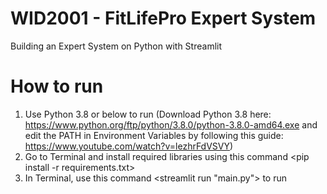 # WID2001 - FitLifePro Expert System
Building an Expert System on Python with Streamlit

# How to run
1. Use Python 3.8 or below to run (Download Python 3.8 here: https://www.python.org/ftp/python/3.8.0/python-3.8.0-amd64.exe and edit the PATH in Environment Variables by following this guide: https://www.youtube.com/watch?v=lezhrFdVSVY)
2. Go to Terminal and install required libraries using this command <pip install -r requirements.txt>
3. In Terminal, use this command <streamlit run "main.py"> to run


